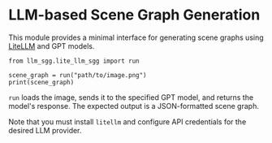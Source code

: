 # LLM-based Scene Graph Generation

This module provides a minimal interface for generating scene graphs using
[LiteLLM](https://github.com/BerriAI/litellm) and GPT models.

```
from llm_sgg.lite_llm_sgg import run

scene_graph = run("path/to/image.png")
print(scene_graph)
```

`run` loads the image, sends it to the specified GPT model, and returns the
model's response. The expected output is a JSON-formatted scene graph.

Note that you must install `litellm` and configure API credentials for the
desired LLM provider.
